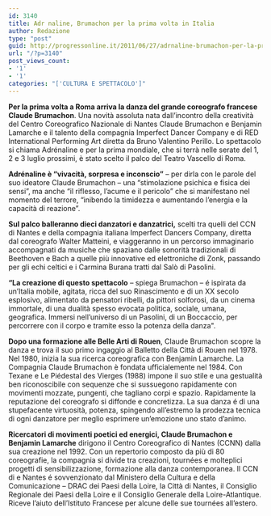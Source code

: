 ```yaml
---
id: 3140
title: Adr naline, Brumachon per la prima volta in Italia
author: Redazione
type: "post"
guid: http://progressonline.it/2011/06/27/adrnaline-brumachon-per-la-prima-volta-in-italia/
url: "/?p=3140"
post_views_count:
- '1'
- '1'
categories: "['CULTURA E SPETTACOLO']"
---
```


**Per la prima volta a Roma arriva la danza del grande coreografo francese Claude Brumachon**. Una novità assoluta nata dall’incontro della creatività del Centro Coreografico Nazionale di Nantes Claude Brumachon e Benjamin Lamarche e il talento della compagnia Imperfect Dancer Company e di RED International Performing Art diretta da Bruno Valentino Perillo. Lo spettacolo si chiama Adrénaline e per la prima mondiale, che si terrà nelle serate del 1, 2 e 3 luglio prossimi, è stato scelto il palco del Teatro Vascello di Roma.

**Adrénaline è “vivacità, sorpresa e inconscio”** – per dirla con le parole del suo ideatore Claude Brumachon – una “stimolazione psichica e fisica dei sensi”, ma anche “il riflesso, l’acume e il pericolo” che si manifestano nel momento del terrore, “inibendo la timidezza e aumentando l’energia e la capacità di reazione”.

**Sul palco balleranno dieci danzatori e danzatrici,** scelti tra quelli del CCN di Nantes e della compagnia italiana Imperfect Dancers Company, diretta dal coreografo Walter Matteini, e viaggeranno in un percorso immaginario accompagnati da musiche che spaziano dalle sonorità tradizionali di Beethoven e Bach a quelle più innovative ed elettroniche di Zonk, passando per gli echi celtici e i Carmina Burana tratti dal Salò di Pasolini.

**“La creazione di questo spettacolo** – spiega Brumachon – é ispirata da un’Italia mobile, agitata, ricca del suo Rinascimento e di un XX secolo esplosivo, alimentato da pensatori ribelli, da pittori solforosi, da un cinema immortale, di una dualità spesso evocata politica, sociale, umana, geografica. Immersi nell’universo di un Pasolini, di un Boccaccio, per percorrere con il corpo e tramite esso la potenza della danza".

**Dopo una formazione alle Belle Arti di Rouen**, Claude Brumachon scopre la danza e trova il suo primo ingaggio al Balletto della Città di Rouen nel 1978. Nel 1980, inizia la sua ricerca coreografica con Benjamin Lamarche. La Compagnia Claude Brumachon è fondata ufficialemente nel 1984. Con Texane e Le Piédestal des Vierges (1988) impone il suo stile e una gestualità ben riconoscibile con sequenze che si sussuegono rapidamente con movimenti mozzate, pungenti, che tagliano corpi e spazio. Rapidamente la reputazione del coreografo si diffonde e concretizza. La sua danza é di una stupefacente virtuosità, potenza, spingendo all’estremo la prodezza tecnica di ogni danzatore per meglio esprimere un’emozione uno stato d’animo.

**Ricercatori di movimenti poetici ed energici, Claude Brumachon e Benjamin Lamarche** dirigono il Centro Coreografico di Nantes (CCNN) dalla sua creazione nel 1992. Con un repertorio composto da più di 80 coreografie, la compagnia si divide tra creazioni, tournées e molteplici progetti di sensibilizzazione, formazione alla danza contemporanea. Il CCN di e Nantes é sovvenzionato dal Ministero della Cultura e della Comunicazione – DRAC dei Paesi della Loire, la Città di Nantes, il Consiglio Regionale dei Paesi della Loire e il Consiglio Generale della Loire-Atlantique. Riceve l’aiuto dell’Istituto Francese per alcune delle sue tournées all’estero.